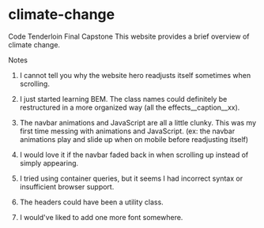 # climate-change
Code Tenderloin Final Capstone
This website provides a brief overview of climate change.

Notes

1. I cannot tell you why the website hero readjusts itself sometimes when scrolling.

2. I just started learning BEM. The class names could
   definitely be restructured in a more organized way (all the
   effects__caption__xx).

3. The navbar animations and JavaScript are all a little clunky. This was my
   first time messing with animations and JavaScript. (ex: the navbar animations
   play and slide up when on mobile before readjusting itself)

4. I would love it if the navbar faded back in when scrolling up instead of simply
   appearing.

5. I tried using container queries, but it seems I had incorrect syntax or
   insufficient browser support.

6. The headers could have been a utility class.

7. I would've liked to add one more font somewhere.
